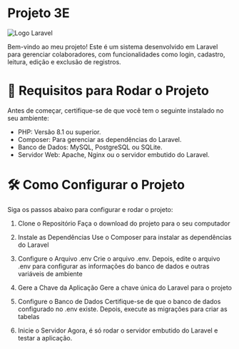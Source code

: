 # Projeto 3E

![Logo Laravel](https://laravel.com/img/logotype.min.svg)

Bem-vindo ao meu projeto! Este é um sistema desenvolvido em Laravel para gerenciar colaboradores, com funcionalidades como login, cadastro, leitura,  edição e exclusão de registros.

# 🚀 Requisitos para Rodar o Projeto
Antes de começar, certifique-se de que você tem o seguinte instalado no seu ambiente:

- PHP: Versão 8.1 ou superior.
- Composer: Para gerenciar as dependências do Laravel.
- Banco de Dados: MySQL, PostgreSQL ou SQLite.
- Servidor Web: Apache, Nginx ou o servidor embutido do Laravel.

# 🛠️ Como Configurar o Projeto
Siga os passos abaixo para configurar e rodar o projeto:

1. Clone o Repositório
Faça o download do projeto para o seu computador

2. Instale as Dependências
Use o Composer para instalar as dependências do Laravel

3. Configure o Arquivo .env
Crie o arquivo .env. Depois, edite o arquivo .env para configurar as informações do banco de dados e outras variáveis de ambiente

4. Gere a Chave da Aplicação
Gere a chave única do Laravel para o projeto

5. Configure o Banco de Dados
Certifique-se de que o banco de dados configurado no .env existe. Depois, execute as migrações para criar as tabelas

6. Inicie o Servidor
Agora, é só rodar o servidor embutido do Laravel e testar a aplicação.

